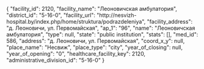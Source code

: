{
    "facility_id": 2120,
    "facility_name": "Леоновичская амбулатория",
    "district_id": "5-16-0",
    "facility_url": "http:\/\/nesvizh-hospital.by\/index.php\/home\/struktura\/podrazdeleniya",
    "facility_address": "д. Леоновичи, ул. Первомайская",
    "ap_1": "96",
    "name": "Леоновичская амбулатория",
    "type": null,
    "state": "public institution",
    "stats": [],
    "med_id": 586,
    "address": "д. Леоновичи, ул. Первомайская",
    "coord_x_y": null,
    "place_name": "Несвиж",
    "place_type": "city",
    "year_of_closing": null,
    "year_of_opening": "0",
    "healthcare_facility_key": 2120,
    "administrative_division_id": "5-16-0"
}